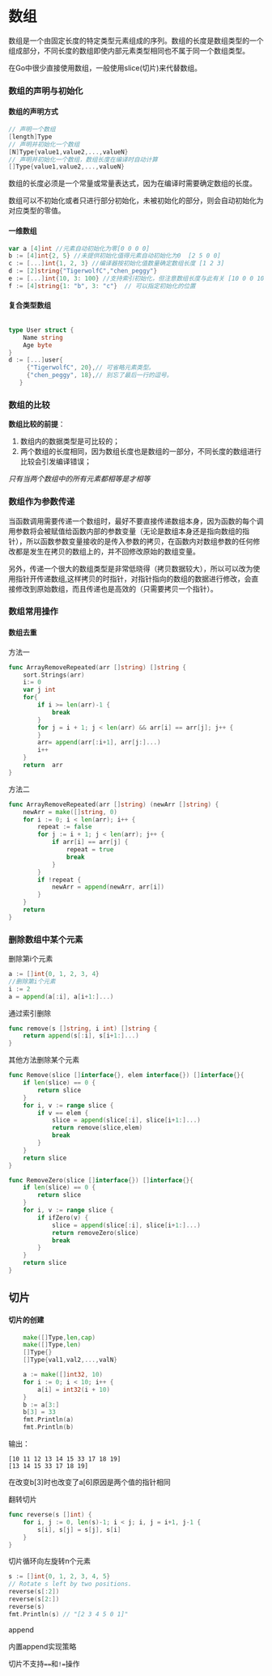 # 数组

数组是一个由固定长度的特定类型元素组成的序列。数组的长度是数组类型的一个组成部分，不同长度的数组即使内部元素类型相同也不属于同一个数组类型。

在Go中很少直接使用数组，一般使用slice(切片)来代替数组。

### 数组的声明与初始化

#### 数组的声明方式

```go
// 声明一个数组
[length]Type
// 声明并初始化一个数组
[N]Type{value1,value2,...,valueN}
// 声明并初始化一个数组，数组长度在编译时自动计算
[]Type{value1,value2,...,valueN}
```

数组的长度必须是一个常量或常量表达式，因为在编译时需要确定数组的长度。

数组可以不初始化或者只进行部分初始化，未被初始化的部分，则会自动初始化为对应类型的零值。

#### 一维数组

```go
var a [4]int //元素自动初始化为零[0 0 0 0] 
b := [4]int{2, 5} //未提供初始化值得元素自动初始化为0  [2 5 0 0] 
c := [...]int{1, 2, 3} //编译器按初始化值数量确定数组长度 [1 2 3] 
d := [2]string{"TigerwolfC","chen_peggy"}
e := [...]int{10, 3: 100} //支持索引初始化，但注意数组长度与此有关 [10 0 0 100]
f := [4]string{1: "b", 3: "c"}  // 可以指定初始化的位置
```
#### 复合类型数组

```go

type User struct {
	Name string 
	Age byte 
} 
d := [...]user{
     {"TigerwolfC", 20},// 可省略元素类型。 
     {"chen_peggy", 18},// 别忘了最后一行的逗号。
   }
```
### 数组的比较

**数组比较的前提**：

1. 数组内的数据类型是可比较的；
2. 两个数组的长度相同，因为数组长度也是数组的一部分，不同长度的数组进行比较会引发编译错误；

*只有当两个数组中的所有元素都相等是才相等*

### 数组作为参数传递

当函数调用需要传递一个数组时，最好不要直接传递数组本身，因为函数的每个调用参数将会被赋值给函数内部的参数变量（无论是数组本身还是指向数组的指针），所以函数参数变量接收的是传入参数的拷贝，在函数内对数组参数的任何修改都是发生在拷贝的数组上的，并不回修改原始的数组变量。

另外，传递一个很大的数组类型是非常低晓得（拷贝数据较大），所以可以改为使用指针开传递数组,这样拷贝的时指针，对指针指向的数组的数据进行修改，会直接修改到原始数组，而且传递也是高效的（只需要拷贝一个指针）。

### 数组常用操作

#### 数组去重

方法一

```go
func ArrayRemoveRepeated(arr []string) []string {
	sort.Strings(arr)
	i:= 0
	var j int
	for{
		if i >= len(arr)-1 {
			break
		}
		for j = i + 1; j < len(arr) && arr[i] == arr[j]; j++ {
		}
		arr= append(arr[:i+1], arr[j:]...)
		i++
	}
	return  arr
}
```
方法二

```go
func ArrayRemoveRepeated(arr []string) (newArr []string) {
	newArr = make([]string, 0)
	for i := 0; i < len(arr); i++ {
		repeat := false
		for j := i + 1; j < len(arr); j++ {
			if arr[i] == arr[j] {
				repeat = true
				break
			}
		}
		if !repeat {
			newArr = append(newArr, arr[i])
		}
	}
	return
}
```
### 删除数组中某个元素

删除第i个元素

```go
a := []int{0, 1, 2, 3, 4}
//删除第i个元素
i := 2
a = append(a[:i], a[i+1:]...)
```

通过索引删除

```go
func remove(s []string, i int) []string {
	return append(s[:i], s[i+1:]...)
}
```
其他方法删除某个元素

```go
func Remove(slice []interface{}, elem interface{}) []interface{}{
	if len(slice) == 0 {
		return slice
	}
	for i, v := range slice {
		if v == elem {
			slice = append(slice[:i], slice[i+1:]...)
			return remove(slice,elem)
			break
		}
	}
	return slice
}

func RemoveZero(slice []interface{}) []interface{}{
	if len(slice) == 0 {
		return slice
	}
	for i, v := range slice {
		if ifZero(v) {
			slice = append(slice[:i], slice[i+1:]...)
			return removeZero(slice)
			break
		}
	}
	return slice
}
```


## 切片

#### 切片的创建
```go
	make([]Type,len,cap)
	make([]Type,len)
	[]Type{}
	[]Type{val1,val2,...,valN}
```







```go
	a := make([]int32, 10)
	for i := 0; i < 10; i++ {
		a[i] = int32(i + 10)
	}
	b := a[3:]
	b[3] = 33
	fmt.Println(a)
	fmt.Println(b)
```

输出：

```
[10 11 12 13 14 15 33 17 18 19]
[13 14 15 33 17 18 19]
```

在改变b[3]时也改变了a[6]原因是两个值的指针相同





翻转切片

```go
func reverse(s []int) {
	for i, j := 0, len(s)-1; i < j; i, j = i+1, j-1 {
		s[i], s[j] = s[j], s[i]
	}
}
```



切片循环向左旋转n个元素

```go
s := []int{0, 1, 2, 3, 4, 5}
// Rotate s left by two positions.
reverse(s[:2])
reverse(s[2:])
reverse(s)
fmt.Println(s) // "[2 3 4 5 0 1]"
```



append 

内置append实现策略





切片不支持`==`和`!=`操作
